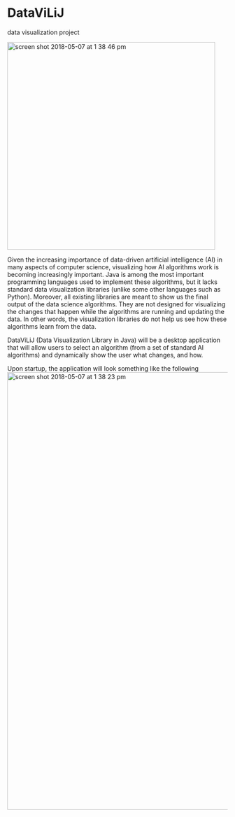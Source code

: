 # DataViLiJ
data visualization project

<img width="475" alt="screen shot 2018-05-07 at 1 38 46 pm" src="https://user-images.githubusercontent.com/33076202/39715729-31260854-51fc-11e8-9fb6-974ebebbeac9.png">
 
Given the increasing importance of data-driven artificial intelligence (AI) in many aspects of computer science,
visualizing how AI algorithms work is becoming increasingly important. Java is among the most important
programming languages used to implement these algorithms, but it lacks standard data visualization libraries
(unlike some other languages such as Python). Moreover, all existing libraries are meant to show us the final
output of the data science algorithms. They are not designed for visualizing the changes that happen while the
algorithms are running and updating the data. In other words, the visualization libraries do not help us see how
these algorithms learn from the data. 

DataViLiJ (Data Visualization Library in Java) will be a desktop application that will allow users to select an
algorithm (from a set of standard AI algorithms) and dynamically show the user what changes, and how.

Upon startup, the application will look something like the following 
<img width="1001" alt="screen shot 2018-05-07 at 1 38 23 pm" src="https://user-images.githubusercontent.com/33076202/39715801-63fab32e-51fc-11e8-9fd5-eb717bd37997.png">

